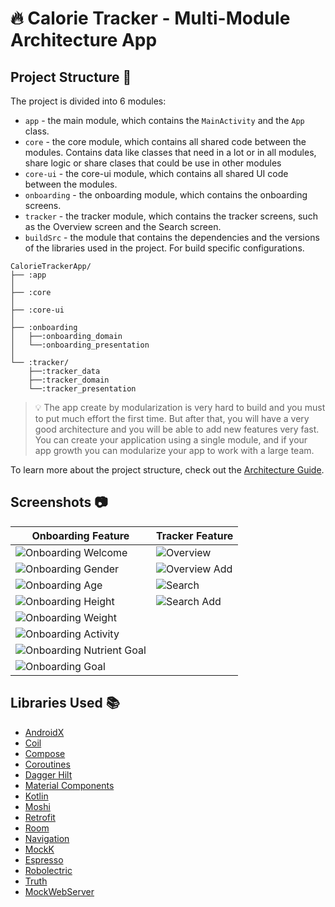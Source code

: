 # :fire: Calorie Tracker - Multi-Module Architecture App

## Project Structure :dart:

The project is divided into 6 modules:
- `app` - the main module, which contains the `MainActivity` and the `App` class.
- `core` - the core module, which contains all shared code between the modules. Contains data like classes that need in a lot or in all modules, share logic or share clases that could be use in other modules
- `core-ui` - the core-ui module, which contains all shared UI code between the modules.
- `onboarding` - the onboarding module, which contains the onboarding screens.
- `tracker` - the tracker module, which contains the tracker screens, such as the Overview screen and the Search screen.
- `buildSrc` - the module that contains the dependencies and the versions of the libraries used in the project. For build specific configurations.

```
CalorieTrackerApp/
├── :app
│
├── :core
│
├── :core-ui
│
├── :onboarding
│   ├──:onboarding_domain
│   └──:onboarding_presentation
│
└── :tracker/
    ├──:tracker_data
    ├──:tracker_domain
    └──:tracker_presentation
```

> :bulb: The app create by modularization is very hard to build and you must to put much effort the first time. But after that, you will have a very good architecture and you will be able to add new features very fast.
> You can create your application using a single module, and if your app growth you can modularize your app to work with a large team.


To learn more about the project structure, check out the [Architecture Guide](architecture-guide.md).

## Screenshots :camera:

| Onboarding Feature                                                    | Tracker Feature                               | 
|-----------------------------------------------------------------------|-----------------------------------------------|
| ![Onboarding Welcome](screenshots/onboarding_welcome.png)             | ![Overview](screenshots/overview.png)         |
| ![Onboarding Gender](screenshots/onboarding_gender.png)               | ![Overview Add](screenshots/overview_add.png) |
| ![Onboarding Age](screenshots/onboarding_age.png)                     | ![Search](screenshots/search.png)             |
| ![Onboarding Height](screenshots/onboarding_height.png)               | ![Search Add](screenshots/search_add.png)     |
| ![Onboarding Weight](screenshots/onboarding_weight.png)               |                                               |
| ![Onboarding Activity](screenshots/onboarding_activity.png)           |                                               |
| ![Onboarding Nutrient Goal](screenshots/onboarding_nutrient_goal.png) |                                               |
| ![Onboarding Goal](screenshots/onboarding_goal.png)                   |                                               |


## Libraries Used :books:

- [AndroidX](https://developer.android.com/jetpack/androidx)
- [Coil](https://coil-kt.github.io/coil/)
- [Compose](https://developer.android.com/jetpack/compose)
- [Coroutines](https://developer.android.com/kotlin/coroutines)
- [Dagger Hilt](https://dagger.dev/hilt/)
- [Material Components](https://github.com/material-components/material-components-android)
- [Kotlin](https://kotlinlang.org/)
- [Moshi](https://github.com/square/moshi)
- [Retrofit](https://square.github.io/retrofit/)
- [Room](https://developer.android.com/topic/libraries/architecture/room)
- [Navigation](https://developer.android.com/guide/navigation)
- [MockK](https://mockk.io/)
- [Espresso](https://developer.android.com/training/testing/espresso)
- [Robolectric](http://robolectric.org/)
- [Truth](https://truth.dev/)
- [MockWebServer](https://github.com/square/okhttp/tree/master/mockwebserver)